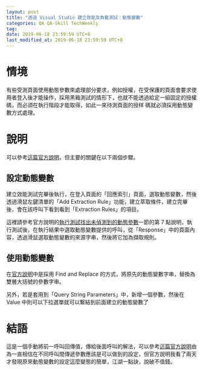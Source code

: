 ```yaml
---
layout: post
title: "透過 Visual Studio 建立效能及負載測試：動態變數"
categories: QA QA-Skill TechWeekly
tag: 
date: 2019-06-18 23:59:59 UTC+8 
last_modified_at: 2019-06-18 23:59:59 UTC+8 
---
```


# 情境
有些受測頁面使用動態參數來處理部分要求，例如授權，在受保護的頁面會要求使用者登入後才能操作，採用黑箱測試的情形下，也就不能透過給定一組固定的授權碼，而必須在執行階段才能取得，如此一來待測頁面的授样 碼就必須採用動態變數方式處理。

# 說明
可以參考[這篇官方說明][msdoc:dynamic]，但主要的關鍵在以下兩個步驟。
## 設定動態變數
建立效能測試完畢後執行，在登入頁面的「回應索引」頁面，選取動態變數，然後透過滑鼠左鍵清單的「Add Extraction Rule」功能，建立萃取條件，建立完畢後，會在該呼叫下看到看到「Extraction Rules」的項目。

這裡請參考官方說明的[執行測試找出未偵測到的動態參數][msdoc:dynamic-1]一節的第 7 點說明，執行測試後，在執行結果中選取動態變數提供的呼叫，從「Response」中的頁面內容，透過滑鼠選取動態變數的來源字串，然後將它加為擷取規則。

## 使用動態變數
在[官方說明][msdoc:dynamic-1]中是採用 Find and Replace 的方式，將原先的動態變數字串，替換為雙層大括號的參數字串。

另外，若是套用到「Query String Parameters」中，新增一個參數，然後在 Value 中則可以下拉選單就可以繫結到前面建立的動態變數了

# 結語
這是一個手動將前一呼叫回傳值，傳給後面呼叫的解法，可以參考[這篇官方說明][msdoc:dynamic]由為一直相信在不同呼叫間傳遞參數應該是可以做到的設定，但官方說明我看了兩天才發現原來動態變數的設定這麼變態的簡單，江湖一點訣，說破不值錢。



[msdoc:dynamic]:https://docs.microsoft.com/zh-tw/visualstudio/test/fix-non-detectable-dynamic-parameters-in-a-web-performance-test?view=vs-2017 "在 Web 效能測試中修正無法偵測的動態參數"
[msdoc:dynamic-1]:https://docs.microsoft.com/zh-tw/visualstudio/test/fix-non-detectable-dynamic-parameters-in-a-web-performance-test?view=vs-2019#run-the-test-to-isolate-the-non-detected-dynamic-parameter "執行測試找出未偵測到的動態參數"